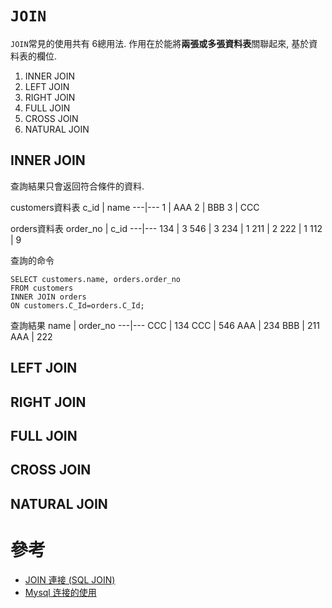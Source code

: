 # `JOIN`
`JOIN`常見的使用共有 6總用法. 作用在於能將**兩張或多張資料表**關聯起來, 基於資料表的欄位.
1. INNER JOIN
2. LEFT JOIN
3. RIGHT JOIN
4. FULL JOIN
5. CROSS JOIN
6. NATURAL JOIN

## INNER JOIN
查詢結果只會返回符合條件的資料.

customers資料表
c_id | name
---|---
1 | AAA
2 | BBB
3 | CCC

orders資料表
order_no | c_id
---|---
134 | 3
546 | 3
234 | 1
211 | 2
222 | 1
112 | 9

查詢的命令
```shell
SELECT customers.name, orders.order_no
FROM customers
INNER JOIN orders
ON customers.C_Id=orders.C_Id;
```

查詢結果
name | order_no
---|---
CCC | 134
CCC | 546
AAA | 234
BBB | 211
AAA | 222

## LEFT JOIN

## RIGHT JOIN

## FULL JOIN

## CROSS JOIN

## NATURAL JOIN

# 參考
- [JOIN 連接 (SQL JOIN)](https://www.fooish.com/sql/join.html)
- [Mysql 连接的使用](http://www.runoob.com/mysql/mysql-join.html)


